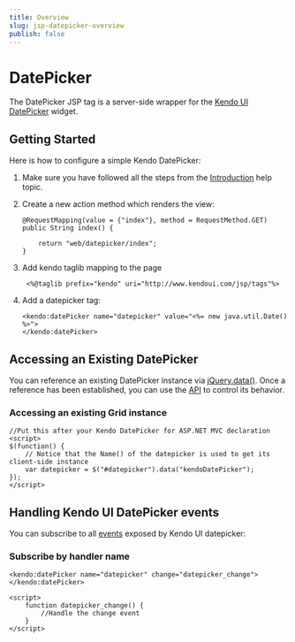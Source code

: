 ```yaml
---
title: Overview
slug: jsp-datepicker-overview
publish: false
---
```


# DatePicker

The DatePicker JSP tag is a server-side wrapper for the [Kendo UI DatePicker](http://docs.kendoui.com/api/web/datepicker) widget.

## Getting Started

Here is how to configure a simple Kendo DatePicker:

1.  Make sure you have followed all the steps from the [Introduction](http://docs.kendoui.com/getting-started/using-kendo-with/jsp/introduction) help topic.

2.  Create a new action method which renders the view:

        @RequestMapping(value = {"index"}, method = RequestMethod.GET)
        public String index() {

            return "web/datepicker/index";
        }

3. Add kendo taglib mapping to the page

        <%@taglib prefix="kendo" uri="http://www.kendoui.com/jsp/tags"%>

4.  Add a datepicker tag:

        <kendo:datePicker name="datepicker" value="<%= new java.util.Date() %>">
        </kendo:datePicker>

## Accessing an Existing DatePicker

You can reference an existing DatePicker instance via [jQuery.data()](http://api.jquery.com/jQuery.data/).
Once a reference has been established, you can use the [API](http://docs.kendoui.com/api/web/datepicker#methods) to control its behavior.

### Accessing an existing Grid instance

    //Put this after your Kendo DatePicker for ASP.NET MVC declaration
    <script>
    $(function() {
        // Notice that the Name() of the datepicker is used to get its client-side instance
        var datepicker = $("#datepicker").data("kendoDatePicker");
    });
    </script>

## Handling Kendo UI DatePicker events

You can subscribe to all [events](http://docs.kendoui.com/api/web/datepicker#events) exposed by Kendo UI datepicker:

### Subscribe by handler name

    <kendo:datePicker name="datepicker" change="datepicker_change"></kendo:datePicker>

    <script>
        function datepicker_change() {
            //Handle the change event
        }
    </script>
